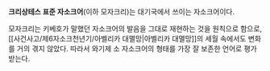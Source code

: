 **크리상테스 표준 자소크어**(이하 모자크리)는 대기국에서 쓰이는 자소크어이다.

모자크리는 키베호가 말했던 자소크어의 발음을 그대로 재현하는 것을 원칙으로 함으로, [[사건사고/제6자소크천년기/아벨리카 대멸망|아벨리카 대멸망]]의 세월 속에서도 변화를 거의 겪지 않았다. 따라서 와기제 소 자소크어의 형태를 가장 잘 보존한 언어로 평가받는다.